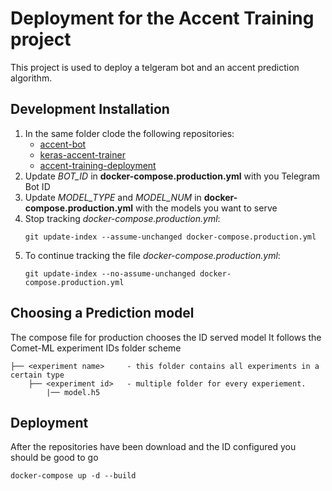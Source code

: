 # Deployment for the Accent Training project

This project is used to deploy a telgeram bot and an accent prediction algorithm.

## Development Installation
1. In the same folder clode the following repositories:
   - [accent-bot](https://github.com/guyeshet/accent-bot.git)
   - [keras-accent-trainer](https://github.com/guyeshet/keras-accent-trainer.git)
   - [accent-training-deployment](https://github.com/guyeshet/accent-training-deployment.git)
2. Update *BOT_ID* in **docker-compose.production.yml** with you Telegram Bot ID
3. Update *MODEL_TYPE* and *MODEL_NUM* in **docker-compose.production.yml** with the models you want to serve
4. Stop tracking *docker-compose.production.yml*:
    ```
    git update-index --assume-unchanged docker-compose.production.yml
    ```
5. To continue tracking the file *docker-compose.production.yml*:
    ```
    git update-index --no-assume-unchanged docker-compose.production.yml
    ```

## Choosing a Prediction model
The compose file for production chooses the ID served model
It follows the Comet-ML experiment IDs folder scheme
```
├── <experiment name>     - this folder contains all experiments in a certain type
    ├── <experiment id>   - multiple folder for every experiement.
        |── model.h5
```

## Deployment
After the repositories have been download and the ID configured you should be good to go
```
docker-compose up -d --build
```